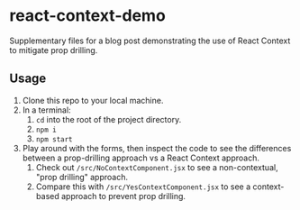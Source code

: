 # react-context-demo
Supplementary files for a blog post demonstrating the use of React Context to mitigate prop drilling.

## Usage
1. Clone this repo to your local machine.
1. In a terminal:
    1. `cd` into the root of the project directory.
    1. `npm i`
    1. `npm start`
1. Play around with the forms, then inspect the code to see the differences between a prop-drilling approach vs a React Context approach.
    1. Check out `/src/NoContextComponent.jsx` to see a non-contextual, "prop drilling" approach.
    1. Compare this with `/src/YesContextComponent.jsx` to see a context-based approach to prevent prop drilling.